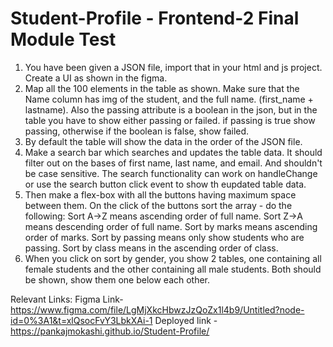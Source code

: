 # Student-Profile - Frontend-2 Final Module Test

1.  You have been given a JSON file, import that in your html and js project. Create a UI as shown in the figma.
2.  Map all the 100 elements in the table as shown. Make sure that the Name column has img of the student, and the full name. (first_name +     lastname). Also the passing attribute is a boolean in the json, but in the table you have to show either passing or failed. if passing       is true show passing, otherwise if the boolean is false, show failed.
3.  By default the table will show the data in the order of the JSON file.
4.  Make a search bar which searches and updates the table data. It should filter out on the bases of first name, last name, and email. And     shouldn't be case sensitive. The search functionality can work on handleChange or use the search button click event to show th eupdated     table data.
5.  Then make a flex-box with all the buttons having maximum space between them. On the click of the buttons sort the array - do the             following:
        Sort A->Z means ascending order of full name.
        Sort Z->A means descending order of full name.
        Sort by marks means ascending order of marks.
        Sort by passing means only show students who are passing.
        Sort by class means in the ascending order of class.
6.  When you click on sort by gender, you show 2 tables, one containing all female students and the other containing all male students. Both     should be shown, show them one below each other.

Relevant Links:
Figma Link- https://www.figma.com/file/LgMjXkcHbwzJzQoZx1l4b9/Untitled?node-id=0%3A1&t=xlQsocFvY3LbkXAi-1
Deployed link - https://pankajmokashi.github.io/Student-Profile/
